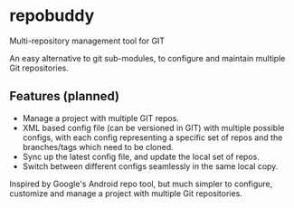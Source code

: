 repobuddy
========

Multi-repository management tool for GIT

An easy alternative to git sub-modules, to configure and maintain multiple
Git repositories.

Features (planned)
------------------
-   Manage a project with multiple GIT repos.
-   XML based config file (can be versioned in GIT) with multiple
    possible configs, with each config representing a specific set of repos
    and the branches/tags which need to be cloned.
-   Sync up the latest config file, and update the local set of repos.
-   Switch between different configs seamlessly in the same local copy.

Inspired by Google's Android repo tool, but much simpler to configure,
customize and manage a project with multiple Git repositories.
